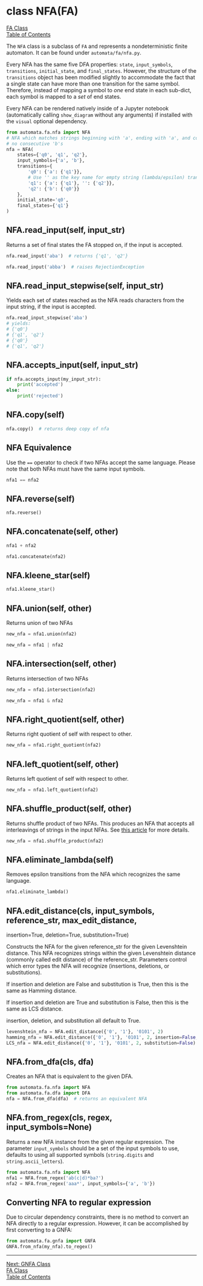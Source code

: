 # class NFA(FA)

[FA Class](class-fa.md)  
[Table of Contents](../README.md)

The `NFA` class is a subclass of `FA` and represents a nondeterministic finite
automaton. It can be found under `automata/fa/nfa.py`.

Every NFA has the same five DFA properties: `state`, `input_symbols`,
`transitions`, `initial_state`, and `final_states`. However, the structure of
the `transitions` object has been modified slightly to accommodate the fact that
a single state can have more than one transition for the same symbol. Therefore,
instead of mapping a symbol to *one* end state in each sub-dict, each symbol is
mapped to a *set* of end states.

Every NFA can be rendered natively inside of a Jupyter notebook (automatically calling
`show_diagram` without any arguments) if installed with the `visual` optional
dependency.

```python
from automata.fa.nfa import NFA
# NFA which matches strings beginning with 'a', ending with 'a', and containing
# no consecutive 'b's
nfa = NFA(
    states={'q0', 'q1', 'q2'},
    input_symbols={'a', 'b'},
    transitions={
        'q0': {'a': {'q1'}},
        # Use '' as the key name for empty string (lambda/epsilon) transitions
        'q1': {'a': {'q1'}, '': {'q2'}},
        'q2': {'b': {'q0'}}
    },
    initial_state='q0',
    final_states={'q1'}
)
```

## NFA.read_input(self, input_str)

Returns a set of final states the FA stopped on, if the input is accepted.

```python
nfa.read_input('aba')  # returns {'q1', 'q2'}
```

```python
nfa.read_input('abba')  # raises RejectionException
```

## NFA.read_input_stepwise(self, input_str)

Yields each set of states reached as the NFA reads characters from the input
string, if the input is accepted.

```python
nfa.read_input_stepwise('aba')
# yields:
# {'q0'}
# {'q1', 'q2'}
# {'q0'}
# {'q1', 'q2'}
```

## NFA.accepts_input(self, input_str)

```python
if nfa.accepts_input(my_input_str):
    print('accepted')
else:
    print('rejected')
```

## NFA.copy(self)

```python
nfa.copy()  # returns deep copy of nfa
```

## NFA Equivalence

Use the `==` operator to check if two NFAs accept the same language. Please
note that both NFAs must have the same input symbols.

```python
nfa1 == nfa2
```

## NFA.reverse(self)

```python
nfa.reverse()
```

## NFA.concatenate(self, other)

```python
nfa1 + nfa2
```

```python
nfa1.concatenate(nfa2)
```

## NFA.kleene_star(self)

```python
nfa1.kleene_star()
```

## NFA.union(self, other)

Returns union of two NFAs

```python
new_nfa = nfa1.union(nfa2)
```

```python
new_nfa = nfa1 | nfa2
```

## NFA.intersection(self, other)

Returns intersection of two NFAs

```python
new_nfa = nfa1.intersection(nfa2)
```

```python
new_nfa = nfa1 & nfa2
```
## NFA.right_quotient(self, other)

Returns right quotient of self with respect to other.

```python
new_nfa = nfa1.right_quotient(nfa2)
```

## NFA.left_quotient(self, other)

Returns left quotient of self with respect to other.

```python
new_nfa = nfa1.left_quotient(nfa2)
```

## NFA.shuffle_product(self, other)

Returns shuffle product of two NFAs. This produces an NFA that accepts all
interleavings of strings in the input NFAs.
See [this article](https://link.springer.com/chapter/10.1007/978-3-031-19685-0_3) for more details.

```python
new_nfa = nfa1.shuffle_product(nfa2)
```

## NFA.eliminate_lambda(self)

Removes epsilon transitions from the NFA which recognizes the same language.

```python
nfa1.eliminate_lambda()
```
## NFA.edit_distance(cls, input_symbols, reference_str, max_edit_distance,
insertion=True, deletion=True, substitution=True)

Constructs the NFA for the given reference_str for the given Levenshtein distance.
This NFA recognizes strings within the given Levenshtein distance
(commonly called edit distance) of the reference_str.
Parameters control which error types the NFA will recognize (insertions,
deletions, or substitutions).

If insertion and deletion are False and substitution is True,
then this is the same as Hamming distance.

If insertion and deletion are True and substitution is False,
then this is the same as LCS distance.

insertion, deletion, and substitution all default to True.

```python
levenshtein_nfa = NFA.edit_distance({'0', '1'}, '0101', 2)
hamming_nfa = NFA.edit_distance({'0', '1'}, '0101', 2, insertion=False, deletion=False)
LCS_nfa = NFA.edit_distance({'0', '1'}, '0101', 2, substitution=False)
```

## NFA.from_dfa(cls, dfa)

Creates an NFA that is equivalent to the given DFA.

```python
from automata.fa.nfa import NFA
from automata.fa.dfa import DFA
nfa = NFA.from_dfa(dfa)  # returns an equivalent NFA
```

## NFA.from_regex(cls, regex, input_symbols=None)

Returns a new NFA instance from the given regular expression. The
parameter `input_symbols` should be a set of the input symbols to use,
defaults to using all supported symbols (`string.digits` and `string.ascii_letters`).

```python
from automata.fa.nfa import NFA
nfa1 = NFA.from_regex('ab(c|d)*ba?')
nfa2 = NFA.from_regex('aaa*', input_symbols={'a', 'b'})
```

## Converting NFA to regular expression

Due to circular dependency constraints, there is no method to convert an NFA
directly to a regular expression. However, it can be accomplished by first
converting to a GNFA:

```python
from automata.fa.gnfa import GNFA
GNFA.from_nfa(my_nfa).to_regex()
```

------

[Next: GNFA Class](class-gnfa.md)  
[FA Class](class-fa.md)  
[Table of Contents](../README.md)
